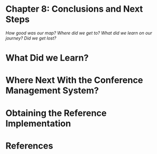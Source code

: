 # Chapter 8: Conclusions and Next Steps 

*How good was our map? Where did we get to? What did we learn on our journey? Did we get lost?*

# What Did we Learn? 

# Where Next With the Conference Management System? 

# Obtaining the Reference Implementation 

# References 
